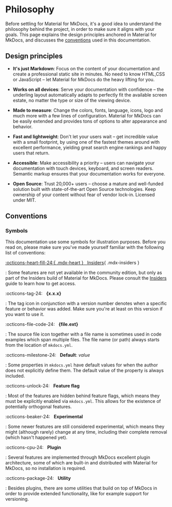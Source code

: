 # Philosophy

Before settling for Material for MkDocs, it's a good idea to understand the
philosophy behind the project, in order to make sure it aligns with your goals.
This page explains the design principles anchored in Material for MkDocs, and
discusses the [conventions] used in this documentation.

  [conventions]: #conventions

## Design principles

- __It's just Markdown__: Focus on the content of your documentation and create
  a professional static site in minutes. No need to know HTML,CSS or JavaScript
  – let Material for MkDocs do the heavy lifting for you.

- __Works on all devices__: Serve your documentation with confidence – the 
  underling layout automatically adapts to perfectly fit the available screen 
  estate, no matter the type or size of the viewing device.

- __Made to measure__: Change the colors, fonts, language, icons, logo and much
  more with a few lines of configuration. Material for MkDocs can be easily 
  extended and provides tons of options to alter appearance and behavior.

- __Fast and lightweight__: Don't let your users wait – get incredible value
  with a small footprint, by using one of the fastest themes around with
  excellent performance, yielding great search engine rankings and happy
  users that return.

- __Accessible__: Make accessibility a priority – users can navigate your
  documentation with touch devices, keyboard, and screen readers. Semantic
  markup ensures that your documentation works for everyone.

- __Open Source__: Trust 20,000+ users – choose a mature and well-funded
  solution built with state-of-the-art Open Source technologies. Keep ownership
  of your content without fear of vendor lock-in. Licensed under MIT.

## Conventions

### Symbols

This documentation use some symbols for illustration purposes. Before you read
on, please make sure you've made yourself familiar with the following list of
conventions:

[:octicons-heart-fill-24:{ .mdx-heart } &nbsp; Insiders][Insiders]{ .mdx-insiders }

:   Some features are not yet available in the community edition, but only as
    part of the Insiders build of Material for MkDocs. Please consult the 
    [Insiders] guide to learn how to get access.

:octicons-tag-24: &nbsp; __{x.x.x}__

:   The tag icon in conjunction with a version number denotes when a specific 
    feature or behavior was added. Make sure you're at least on this version
    if you want to use it.

:octicons-file-code-24: &nbsp; __{file.ext}__

:   The source file icon together with a file name is sometimes used in code
    examples which span multiple files. The file name (or path) always starts
    from the location of `mkdocs.yml`.

:octicons-milestone-24: &nbsp; __Default__: _value_

:   Some properties in `mkdocs.yml` have default values for when the author
    does not explicitly define them. The default value of the property is always
    included.

:octicons-unlock-24: &nbsp; __Feature flag__

:   Most of the features are hidden behind feature flags, which means they must
    be explicitly enabled via `mkdocs.yml`. This allows for the existence of
    potentially orthogonal features.

:octicons-beaker-24: &nbsp; __Experimental__

:   Some newer features are still considered experimental, which means they
    might (although rarely) change at any time, including their complete removal 
    (which hasn't happened yet).


:octicons-cpu-24: &nbsp; __Plugin__

:   Several features are implemented through MkDocs excellent plugin
    architecture, some of which are built-in and distributed with Material for
    MkDocs, so no installation is required.

:octicons-package-24: &nbsp; __Utility__

:   Besides plugins, there are some utilities that build on top of MkDocs in
    order to provide extended functionality, like for example support for
    versioning.

  [Insiders]: insiders/index.md
